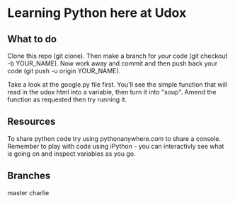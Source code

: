 # Learning Python here at Udox

## What to do

Clone this repo (git clone). Then make a branch for *your* code (git checkout -b YOUR_NAME).
Now work away and commit and then push back your code (git push -u origin YOUR_NAME).

Take a look at the google.py file first. You'll see the simple function that will read in the
udox html into a variable, then turn it into "soup". Amend the function as requested then
try running it.

## Resources

To share python code try using pythonanywhere.com to share a console. Remember to play with
code using iPython - you can interactivly see what is going on and inspect variables as you
go.

## Branches

master
charlie